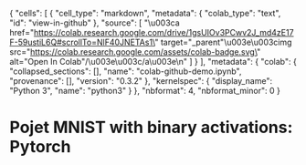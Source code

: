 {
  "cells": [
    {
      "cell_type": "markdown",
      "metadata": {
        "colab_type": "text",
        "id": "view-in-github"
      },
      "source": [
        "\u003ca href=\"https://colab.research.google.com/drive/1gsUIOv3PCwv2J_md4zE17F-59ustiL6Q#scrollTo=NlF40JNETAs1\" target=\"_parent\"\u003e\u003cimg src=\"https://colab.research.google.com/assets/colab-badge.svg\" alt=\"Open In Colab\"/\u003e\u003c/a\u003e\n"
      ]
    }
  ],
    "metadata": {
    "colab": {
      "collapsed_sections": [],
      "name": "colab-github-demo.ipynb",
      "provenance": [],
      "version": "0.3.2"
    },
    "kernelspec": {
      "display_name": "Python 3",
      "name": "python3"
    }
  },
  "nbformat": 4,
  "nbformat_minor": 0
}


# Pojet MNIST with binary activations: Pytorch

